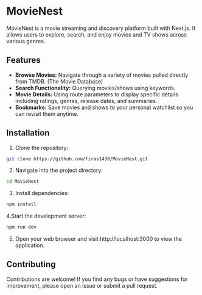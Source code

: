 # MovieNest
MovieNest is a  movie streaming and discovery platform built with Next.js. It allows users to explore, search, and enjoy movies and TV shows across various genres.

## Features
- **Browse Movies:** Navigate through a variety of movies pulled directly from TMDB. (The Movie Database)
- **Search Functionality:** Querying movies/shows using keywords.
- **Movie Details:** Using route parameters to display specific details including ratings, genres, release dates, and summaries.
- **Bookmarks:** Save movies and shows to your personal watchlist so you can revisit them anytime.

## Installation
1. Clone the repository:

```bash
git clone https://github.com/firas1438/MovieNest.git
```

2. Navigate into the project directory:

```bash
cd MovieNest
```

3. Install dependencies:

```bash
npm install
```

4.Start the development server:

```bash
npm run dev

```

5. Open your web browser and visit http://localhost:3000 to view the application.

## Contributing
Contributions are welcome! If you find any bugs or have suggestions for improvement, please open an issue or submit a pull request.

